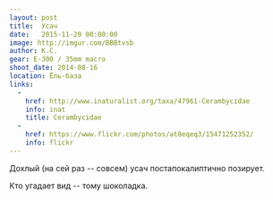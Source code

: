 ```yaml
---
layout: post
title:  Усач
date:   2015-11-20 00:00:00
image: http://imgur.com/BBBtvsb
author: К.С.
gear: E-300 / 35mm macro
shoot_date: 2014-08-16
location: Ёль-база
links:
  -
    href: http://www.inaturalist.org/taxa/47961-Cerambycidae
    info: inat
    title: Cerambycidae
  -
    href: https://www.flickr.com/photos/at8eqeq3/15471252352/
    info: flickr
---
```


Дохлый (на сей раз -- совсем) усач постапокалиптично позирует.

Кто угадает вид -- тому шоколадка.
